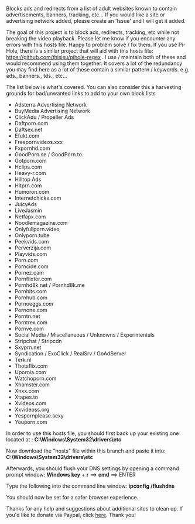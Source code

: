 Blocks ads and redirects from a list of adult websites known to contain advertisements, banners, tracking, etc...
If you would like a site or advertising network added, please create an 'Issue' and I will get it added.

The goal of this project is to block ads, redirects, tracking, etc while not breaking the video playback. Please let me know if you encounter any errors with this hosts file. Happy to problem solve / fix them.
If you use Pi-Hole, there is a similar project that will aid with this hosts file: https://github.com/thisisu/pihole-regex . I use / maintain both of these and would recommend using them together.
It covers a lot of the redundancy you may find here as a lot of these contain a similar pattern / keywords. e.g. ads., banners., tds., etc...

The list below is what's covered. You can also consider this a harvesting grounds for bad/unwanted links to add to your own block lists

-  Adsterra Advertising Network
-  BuyMedia Advertising Network
-  ClickAdu / Propeller Ads
-  Daftporn.com
-  Daftsex.net
-  Efukt.com
-  Freepornvideos.xxx
-  Fxpornhd.com
-  GoodPorn.se / GoodPorn.to
-  Gotporn.com
-  Hclips.com
-  Heavy-r.com
-  Hilltop Ads
-  Hitprn.com
-  Humoron.com
-  Internetchicks.com
-  JuicyAds
-  LiveJasmin
-  Netfapx.com
-  Noodlemagazine.com
-  Onlyfullporn.video
-  Onlyporn.tube
-  Peekvids.com
-  Perverzija.com
-  Playvids.com
-  Porn.com
-  Porncide.com
-  Pornez.cam
-  Pornflixtor.com
-  Pornhd8k.net / Pornhd8k.me
-  Pornhits.com
-  Pornhub.com
-  Pornoeggs.com
-  Pornone.com
-  Porntn.net
-  Porntrex.com
-  Pornve.com
-  Social Media / Miscellaneous / Unknowns / Experimentals
-  Stripchat / Stripcdn
-  Sxyprn.net
-  Syndication / ExoClick / RealSrv / GoAdServer
-  Terk.nl
-  Thotsflix.com
-  Upornia.com
-  Watchoporn.com
-  Xhamster.com
-  Xnxx.com
-  Xtapes.to
-  Xvideos.com
-  Xxvideoss.org
-  Yespornplease.sexy
-  Youporn.com



In order to use this hosts file, you should first back up your existing one located at : <b>C:\Windows\System32\drivers\etc</b>

Now download the "hosts" file within this branch and paste it into: <b>C:\Windows\System32\drivers\etc</b>

Afterwards, you should flush your DNS settings by opening a command prompt window: <b>Windows key</b> + <b>r</b> ==> <b>cmd</b> ==> ENTER

Type the following into the command line window: <b>ipconfig /flushdns</b>

You should now be set for a safer browser experience.

Thanks for any help and suggestions about additional sites to clean up. If you'd like to donate via Paypal, click <a href="http://paypal.me/d1savow3d">here</a>. Thank you!